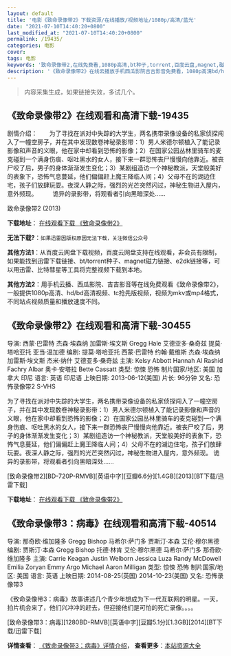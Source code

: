 ```yaml
---
layout: default
title: '电影《致命录像带2》下载资源/在线播放/视频地址/1080p/高清/蓝光'
date: "2021-07-10T14:40:20+0800"
last_modified_at: "2021-07-10T14:40:20+0800"
permalink: /19435/
categories: 电影
cover:
tags: 电影
keywords: '致命录像带2,在线免费看,1080p高清,bt种子,torrent,百度云盘,magnet,磁力链,迅雷下载资源'
description: '《致命录像带2》在线云播放手机西瓜影院吉吉影音免费看，1080p高清bd/hd未删减完整版和tc抢先枪版，mkv/mp4格式，附带bt/torrent种子、magnet/磁力链、百度云盘、网盘资源迅雷下载链接'
---
```


>内容采集生成，如果链接失效，多试几个。


## 《致命录像带2》在线观看和高清下载-19435

剧情介绍：　　为了寻找在派对中失踪的大学生，两名携带录像设备的私家侦探闯入了一幢空房子，并在其中发现数卷神秘录影带：1）男人米德尔顿植入了能记录影像和声音的义眼，他在家中却看到恐怖的影像；2）在国家公园丛林里骑车的麦克碰到一个满身伤痕、呕吐黑水的女人，接下来一群恐怖丧尸慢慢向他靠近。被丧尸咬了后，男子的身体渐渐发生变化；3）某剧组造访一个神秘教派，天堂般美好的表象下，恐怖气息蔓延，他们偏偏赶上魔王降临人间；4）父母不在的湖边住宅，孩子们放肆玩耍。夜深人静之际，强烈的光芒突然闪过，神秘生物进入屋内，意外频现。  　　诡异的录影带，将观看者引向黑暗深处……


致命录像带2 (2013)

**下载地址**： [在线观看下载 《致命录像带2》](https://www.btbtdy.me/btdy/dy2351.html) 


**无法下载?**：`如果迅雷因版权原因无法下载，关注微信公众号 `

**其他方法1**：从百度云网盘下载视频，百度云网盘支持在线观看，非会员有限制，如果能找到迅雷下载链接、bt/torrent种子、magnet磁力链接、e2dk链接等，可以用迅雷、比特彗星等工具将完整视频下载到本地。

**其他方法2**：用手机云播、西瓜影院、吉吉影音等在线免费观看《致命录像带2》，一般提供1080p高清、hd/bd高清视频、tc抢先版视频，视频为mkv或mp4格式，不同站点视频质量和播放速度不同。


## 《致命录像带2》在线观看和高清下载-30455

导演: 西蒙·巴雷特 杰森·埃森纳 加雷斯·埃文斯 Gregg Hale 艾德亚多·桑奇兹 提莫·塔哈亚托 亚当·温加德 编剧: 提莫·塔哈亚托 西蒙·巴雷特 约翰·戴维斯 杰森·埃森纳 加雷斯·埃文斯 杰米·纳什 艾德亚多·桑奇兹 主演: Kelsy Abbott Hannah Al Rashid Fachry Albar 奥卡·安塔拉 Bette Cassatt 类型: 惊悚 恐怖 制片国家/地区: 美国 加拿大 印尼 语言: 英语 印尼语 上映日期: 2013-06-12(美国) 片长: 96分钟 又名: 恐怖录像带2 S-VHS

为了寻找在派对中失踪的大学生，两名携带录像设备的私家侦探闯入了一幢空房子，并在其中发现数卷神秘录影带：1）男人米德尔顿植入了能记录影像和声音的义眼，他在家中却看到恐怖的影像；2）在国家公园丛林里骑车的麦克碰到一个满身伤痕、呕吐黑水的女人，接下来一群恐怖丧尸慢慢向他靠近。被丧尸咬了后，男子的身体渐渐发生变化；3）某剧组造访一个神秘教派，天堂般美好的表象下，恐怖气息蔓延，他们偏偏赶上魔王降临人间；4）父母不在的湖边住宅，孩子们放肆玩耍。夜深人静之际，强烈的光芒突然闪过，神秘生物进入屋内，意外频现。 诡异的录影带，将观看者引向黑暗深处……


[致命录像带2][BD-720P-RMVB][英语中字][豆瓣6.6分][1.4GB][2013][BT下载/迅雷下载]

**下载地址**： [在线观看下载 《致命录像带2》](https://www.btdx8.com/torrent/vhs2_2013.html) 


## 《致命录像带3：病毒》在线观看和高清下载-40514

导演: 那奇欧·维加隆多 Gregg Bishop 马希尔·萨门多 贾斯汀·本森 艾伦·穆尔黑德 编剧: 贾斯汀·本森 Gregg Bishop 托德·林肯 艾伦·穆尔黑德 马希尔·萨门多 那奇欧·维加隆多 主演: Carrie Keagan Justin Welborn Jessica Luza Randy McDowell Emilia Zoryan Emmy Argo Michael Aaron Milligan 类型: 惊悚 恐怖 制片国家/地区: 美国 语言: 英语 上映日期: 2014-08-25(英国) 2014-10-23(美国) 又名: 恐怖录像带3

《致命录像带3：病毒》故事讲述几个青少年想成为下一代互联网的明星。一天，拍片机会来了，他们兴冲冲的赶去，但迎接他们是可怕的死亡录像。。。。


[致命录像带3：病毒][1280BD-RMVB][英语中字][豆瓣5.1分][1.3GB][2014][BT下载/迅雷下载]

**详情查看**： [《致命录像带3：病毒》详情介绍](/movie/40514/)， **查看更多**：[本站资源大全](/movie/t/all/)

